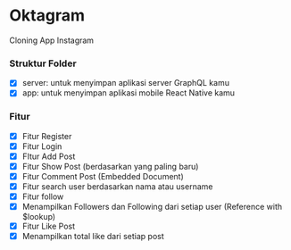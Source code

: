 # Oktagram

Cloning App Instagram

### Struktur Folder

-   [x] server: untuk menyimpan aplikasi server GraphQL kamu
-   [x] app: untuk menyimpan aplikasi mobile React Native kamu

### Fitur

-   [x] Fitur Register
-   [x] Fitur Login
-   [x] FItur Add Post
-   [x] Fitur Show Post (berdasarkan yang paling baru)
-   [x] Fitur Comment Post (Embedded Document)
-   [x] Fitur search user berdasarkan nama atau username
-   [x] Fitur follow
-   [x] Menampilkan Followers dan Following dari setiap user (Reference with $lookup)
-   [x] Fitur Like Post
-   [x] Menampilkan total like dari setiap post
